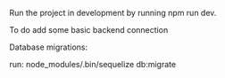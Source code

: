 Run the project in development by running npm run dev.

To do add some basic backend connection

Database migrations:

run: node_modules/.bin/sequelize db:migrate